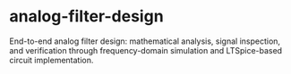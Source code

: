 # analog-filter-design
End-to-end analog filter design: mathematical analysis, signal inspection, and verification through frequency-domain simulation and LTSpice-based circuit implementation.
